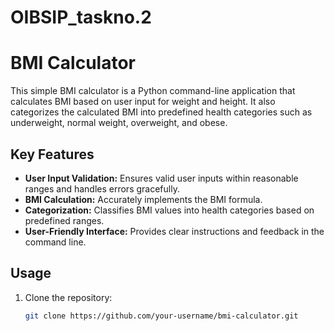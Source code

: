 # OIBSIP_taskno.2
# BMI Calculator

This simple BMI calculator is a Python command-line application that calculates BMI based on user input for weight and height. It also categorizes the calculated BMI into predefined health categories such as underweight, normal weight, overweight, and obese.

## Key Features

- **User Input Validation:** Ensures valid user inputs within reasonable ranges and handles errors gracefully.
- **BMI Calculation:** Accurately implements the BMI formula.
- **Categorization:** Classifies BMI values into health categories based on predefined ranges.
- **User-Friendly Interface:** Provides clear instructions and feedback in the command line.

## Usage

1. Clone the repository:

   ```bash
   git clone https://github.com/your-username/bmi-calculator.git
